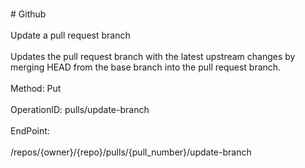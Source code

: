 <br>#     Github</br>
<br>Update a pull request branch</br>
<br>Updates the pull request branch with the latest upstream changes by merging HEAD from the base branch into the pull request branch.</br>
<br>Method: Put</br>
<br>OperationID: pulls/update-branch</br>
<br>EndPoint:</br>
<br>/repos/{owner}/{repo}/pulls/{pull_number}/update-branch</br>
